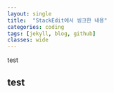 ```yaml
---
layout: single
title:  "StackEdit에서 씽크한 내용"
categories: coding
tags: [jekyll, blog, github]
classes: wide
---
```

<p>test</p>
<h2 id="test">test</h2>

